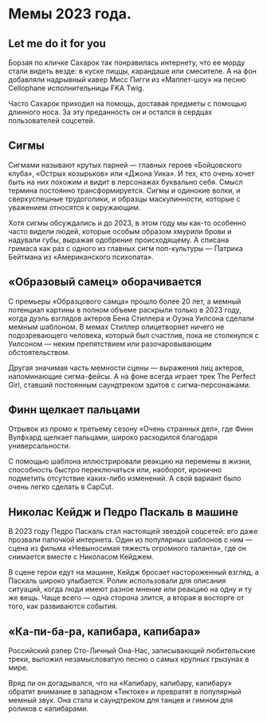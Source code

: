 # Мемы 2023 года.

## Let me do it for you

Борзая по кличке Сахарок так понравилась интернету, что ее морду стали видеть везде: в куске пиццы, карандаше или смесителе. А на фон добавляли надрывный кавер Мисс Пигги из «Маппет-шоу» на песню Cellophane исполнительницы FKA Twig.

Часто Сахарок приходил на помощь, доставая предметы с помощью длинного носа. За эту преданность он и остался в сердцах пользователей соцсетей.

## Сигмы

Сигмами называют крутых парней — главных героев «Бойцовского клуба», «Острых козырьков» или «Джона Уика». И тех, кто очень хочет быть на них похожим и видит в персонажах буквально себя. Смысл термина постоянно трансформируется. Сигмы и одинокие волки, и сверхуспешные трудоголики, и образцы маскулинности, которые с уважением относятся к окружающим.

Хотя сигмы обсуждались и до 2023, в этом году мы как-то особенно часто видели людей, которые особым образом хмурили брови и надували губы, выражая одобрение происходящему. А списана гримаса как раз с одного из главных сигм поп-культуры — Патрика Бейтмана из «Американского психопата».

## «Образовый самец» оборачивается

С премьеры «Образцового самца» прошло более 20 лет, а мемный потенциал картины в полном объеме раскрыли только в 2023 году, когда дуэль взглядов актеров Бена Стиллера и Оуэна Уилсона сделали мемным шаблоном. В мемах Стиллер олицетворяет ничего не подозревающего человека, который был счастлив, пока не столкнулся с Уилсоном — неким препятствием или разочаровывающим обстоятельством.

Другая значимая часть мемности сцены — выражения лиц актеров, напоминающие сигма-фейсы. А на фоне всегда играет трек The Perfect Girl, ставший постоянным саундтреком эдитов с сигма-персонажами.

## Финн щелкает пальцами

Отрывок из промо к третьему сезону «Очень странных дел», где Финн Вулфхард щелкает пальцами, широко расходился благодаря универсальности.

С помощью шаблона иллюстрировали реакцию на перемены в жизни, способность быстро переключаться или, наоборот, иронично подметить отсутствие каких-либо изменений. А свой вариант было очень легко сделать в CapCut.

## Николас Кейдж и Педро Паскаль в машине

В 2023 году Педро Паскаль стал настоящей звездой соцсетей: его даже прозвали папочкой интернета. Один из популярных шаблонов с ним — сцена из фильма «Невыносимая тяжесть огромного таланта», где он снимается вместе с Николасом Кейджем.

В сцене герои едут на машине, Кейдж бросает настороженный взгляд, а Паскаль широко улыбается. Ролик использовали для описания ситуаций, когда люди имеют разное мнение или реакцию на одну и ту же вещь. Чаще всего — одна сторона злится, а вторая в восторге от того, как развиваются события.

## «Ка-пи-ба-ра, капибара, капибара»

Российский рэпер Сто-Личный Она-Нас, записывающий любительские треки, выложил незамысловатую песню о самых крупных грызунах в мире.

Вряд ли он догадывался, что на «Капибару, капибару, капибару» обратят внимание в западном «Тиктоке» и превратят в популярный мемный звук. Она стала и саундтреком для танцев и гимном для роликов с капибарами.
